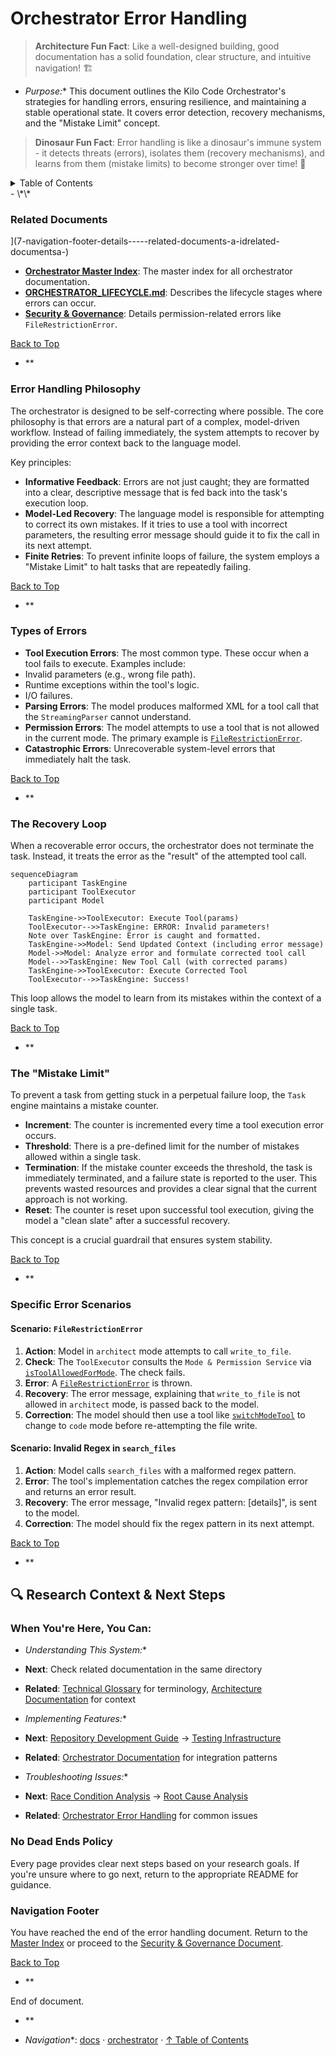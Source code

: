 # Orchestrator Error Handling

> **Architecture Fun Fact**: Like a well-designed building, good documentation has a solid
foundation, clear structure, and intuitive navigation! 🏗️

- *Purpose:*\* This document outlines the Kilo Code Orchestrator's strategies for handling errors,
ensuring resilience, and maintaining a stable operational state. It covers error detection, recovery
  mechanisms, and the "Mistake Limit" concept.

> **Dinosaur Fun Fact**: Error handling is like a dinosaur's immune system - it detects threats
> (errors), isolates them (recovery mechanisms), and learns from them (mistake limits) to become
> stronger over time! 🦕

<details>
<summary>Table of Contents</summary>
- [1. Related Documents](#related-documents)
- [2. Error Handling Philosophy](#error-handling-philosophy)
- [3. Types of Errors](#types-of-errors)
- [4. The Recovery Loop](#the-recovery-loop)
- [5. The "Mistake Limit"](#the-mistake-limit)
- [6. Specific Error Scenarios](#specific-error-scenarios)
- \[7. Navigation Footer

</details>
- \*\*

### Related Documents

<a
id="related-documents"></a>]\(7-navigation-footer-details-----related-documents-a-idrelated-documentsa-)

- **[Orchestrator Master Index](../orchestrator/ORCHESTRATOR_INDEX.md)**: The master index for all
orchestrator
  documentation.
- **[ORCHESTRATOR\_LIFECYCLE.md](ORCHESTRATOR_LIFECYCLE.md)**: Describes the lifecycle stages where
  errors can occur.
- **[Security & Governance](ORCHESTRATOR_SECURITY_GOVERNANCE.md)**: Details
  permission-related errors like `FileRestrictionError`.

[Back to Top](#orchestrator-error-handling)
- \*\*

### Error Handling Philosophy

<a id="error-handling-philosophy"></a>

The orchestrator is designed to be self-correcting where possible. The core philosophy is that
errors are a natural part of a complex, model-driven workflow. Instead of failing immediately, the
system attempts to recover by providing the error context back to the language model.

Key principles:

- **Informative Feedback**: Errors are not just caught; they are formatted into a clear, descriptive
  message that is fed back into the task's execution loop.
- **Model-Led Recovery**: The language model is responsible for attempting to correct its own
  mistakes. If it tries to use a tool with incorrect parameters, the resulting error message should
  guide it to fix the call in its next attempt.
- **Finite Retries**: To prevent infinite loops of failure, the system employs a "Mistake Limit" to
  halt tasks that are repeatedly failing.

[Back to Top](#orchestrator-error-handling)
- \*\*

### Types of Errors

<a id="types-of-errors"></a>

- **Tool Execution Errors**: The most common type. These occur when a tool fails to execute.
  Examples include:
- Invalid parameters (e.g., wrong file path).
- Runtime exceptions within the tool's logic.
- I/O failures.
- **Parsing Errors**: The model produces malformed XML for a tool call that the `StreamingParser`
  cannot understand.
- **Permission Errors**: The model attempts to use a tool that is not allowed in the current mode.
  The primary example is [`FileRestrictionError`](`[FILE_MOVED_OR_RENAMED]`#L157).
- **Catastrophic Errors**: Unrecoverable system-level errors that immediately halt the task.

[Back to Top](#orchestrator-error-handling)
- \*\*

### The Recovery Loop

<a id="the-recovery-loop"></a>

When a recoverable error occurs, the orchestrator does not terminate the task. Instead, it treats
the error as the "result" of the attempted tool call.

```mermaid
sequenceDiagram
    participant TaskEngine
    participant ToolExecutor
    participant Model

    TaskEngine->>ToolExecutor: Execute Tool(params)
    ToolExecutor-->>TaskEngine: ERROR: Invalid parameters!
    Note over TaskEngine: Error is caught and formatted.
    TaskEngine->>Model: Send Updated Context (including error message)
    Model->>Model: Analyze error and formulate corrected tool call
    Model-->>TaskEngine: New Tool Call (with corrected params)
    TaskEngine->>ToolExecutor: Execute Corrected Tool
    ToolExecutor-->>TaskEngine: Success!
```

This loop allows the model to learn from its mistakes within the context of a single task.

[Back to Top](#orchestrator-error-handling)
- \*\*

### The "Mistake Limit"

<a id="the-mistake-limit"></a>

To prevent a task from getting stuck in a perpetual failure loop, the `Task` engine maintains a
mistake counter.

- **Increment**: The counter is incremented every time a tool execution error occurs.
- **Threshold**: There is a pre-defined limit for the number of mistakes allowed within a single
  task.
- **Termination**: If the mistake counter exceeds the threshold, the task is immediately terminated,
  and a failure state is reported to the user. This prevents wasted resources and provides a clear
  signal that the current approach is not working.
- **Reset**: The counter is reset upon successful tool execution, giving the model a "clean slate"
  after a successful recovery.

This concept is a crucial guardrail that ensures system stability.

[Back to Top](#orchestrator-error-handling)
- \*\*

### Specific Error Scenarios

<a id="specific-error-scenarios"></a>

#### Scenario: `FileRestrictionError`
1. **Action**: Model in `architect` mode attempts to call `write_to_file`.
2. **Check**: The `ToolExecutor` consults the `Mode & Permission Service` via
   [`isToolAllowedForMode`](`[FILE_MOVED_OR_RENAMED]`#L167). The check fails.
3. **Error**: A [`FileRestrictionError`](`[FILE_MOVED_OR_RENAMED]`#L157) is thrown.
4. **Recovery**: The error message, explaining that `write_to_file` is not allowed in `architect`
   mode, is passed back to the model.
5. **Correction**: The model should then use a tool like
   [`switchModeTool`](`[FILE_MOVED_OR_RENAMED]`#L8) to change to `code` mode before re-attempting
   the file write.

#### Scenario: Invalid Regex in `search_files`
1. **Action**: Model calls `search_files` with a malformed regex pattern.
2. **Error**: The tool's implementation catches the regex compilation error and returns an error
   result.
3. **Recovery**: The error message, "Invalid regex pattern: \[details]", is sent to the model.
4. **Correction**: The model should fix the regex pattern in its next attempt.

[Back to Top](#orchestrator-error-handling)
- \*\*

## 🔍 Research Context & Next Steps

### When You're Here, You Can:

- *Understanding This System:*\*

- **Next**: Check related documentation in the same directory

- **Related**: [Technical Glossary](../GLOSSARY.md) for terminology,
  [Architecture Documentation](../architecture/README.md) for context

- *Implementing Features:*\*

- **Next**: [Repository Development Guide](../architecture/GETTING_STARTED.md) →
  [Testing Infrastructure](../testing/TESTING_STRATEGY.md)

- **Related**: [Orchestrator Documentation](../orchestrator/README.md) for integration patterns

- *Troubleshooting Issues:*\*

- **Next**: [Race Condition Analysis](../architecture/README.md) →
  [Root Cause Analysis](../architecture/DUPLICATE_API_REQUESTS_ROOT_CAUSE_ANALYSIS.md)

- **Related**: [Orchestrator Error Handling](../orchestrator/ORCHESTRATOR_ERROR_HANDLING.md) for
  common issues

### No Dead Ends Policy

Every page provides clear next steps based on your research goals. If you're unsure where to go
next, return to the appropriate README for guidance.

### Navigation Footer

<a id="navigation-footer"></a>

You have reached the end of the error handling document. Return to the
[Master Index](../orchestrator/ORCHESTRATOR_INDEX.md) or proceed to the
[Security & Governance Document](ORCHESTRATOR_SECURITY_GOVERNANCE.md).

[Back to Top](#orchestrator-error-handling)
- \*\*

End of document.
- \*\*

- *Navigation*\*: [docs](../) · [orchestrator](../orchestrator/) ·
  [↑ Table of Contents](#orchestrator-error-handling)
